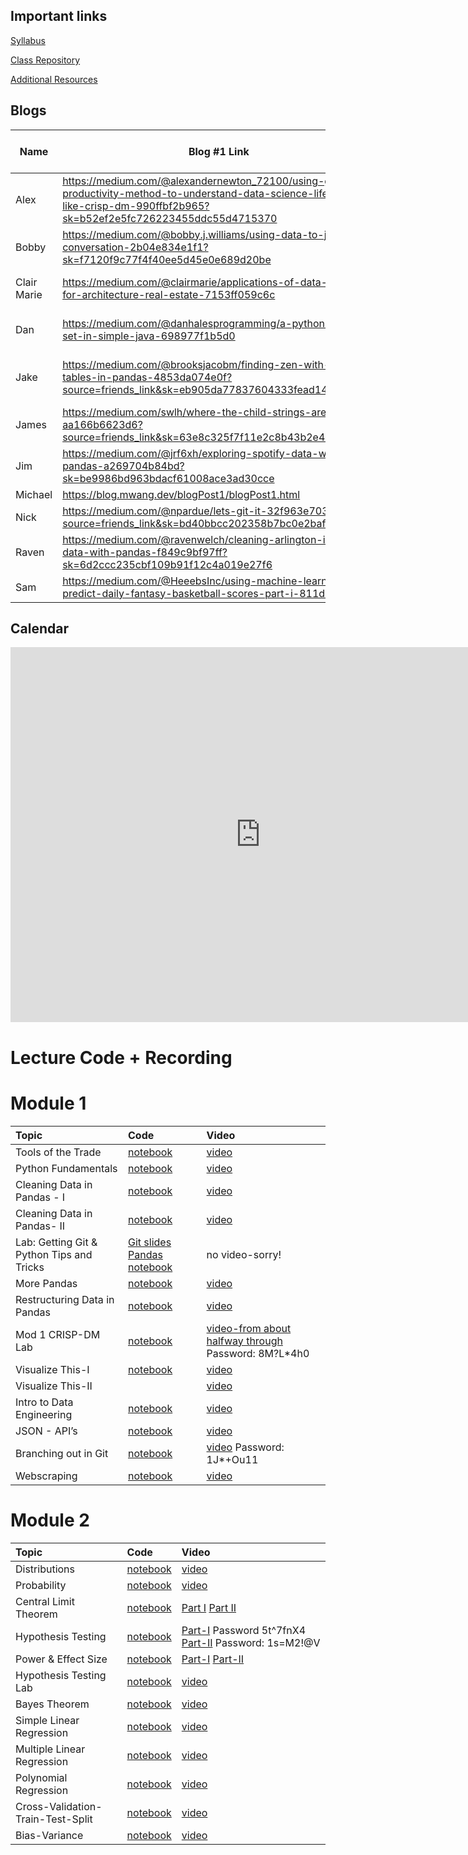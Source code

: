 ## Important links 

[Syllabus](https://hi.flatironschool.com/rs/072-UWY-209/images/FIS_DS_OnCampus_Syllabus_6_5_2019.pdf)

[Class Repository](https://github.com/learn-co-students/dc-ds-060120/blob/master/README.md)

[Additional Resources](https://drive.google.com/open?id=1qYxioNRi3tJmA-PrsdJZm16RDEnyk_fsLLETlCRsScU)


## Blogs
|  Name | Blog #1 Link | Blog #2 Link | Blog #3 Link | Blog #4 Link |
| --- | --- | --- | --- | --- |
|Alex|https://medium.com/@alexandernewton_72100/using-gtd-productivity-method-to-understand-data-science-lifecycles-like-crisp-dm-990ffbf2b965?sk=b52ef2e5fc726223455ddc55d4715370| | |
|Bobby| https://medium.com/@bobby.j.williams/using-data-to-join-the-conversation-2b04e834e1f1?sk=f7120f9c77f4f40ee5d45e0e689d20be| https://medium.com/@bobby.j.williams/python-and-process-control-pt-1-ff2978b8901a?sk=7457cc32a0d848b5420c7090ca848449 | |
|Clair Marie|https://medium.com/@clairmarie/applications-of-data-science-for-architecture-real-estate-7153ff059c6c| https://medium.com/@clairmarie/exploratory-data-analysis-of-green-building-market-share-using-pandas-matplotlib-5404ead3f5d8 | |
|Dan|https://medium.com/@danhalesprogramming/a-python-style-set-in-simple-java-698977f1b5d0 |https://medium.com/@danhalesprogramming/making-sense-of-sampling-distributions-39598b575fbe?source=friends_link&sk=b39ee7a48148a9031d97fc1596881d62 | |
|Jake|https://medium.com/@brooksjacobm/finding-zen-with-pivot-tables-in-pandas-4853da074e0f?source=friends_link&sk=eb905da77837604333fead141093ac8f |https://levelup.gitconnected.com/solve-and-understand-the-project-euler-problems-in-python-introduction-and-problems-1-3-32625d1633f7?source=friends_link&sk=2ee04af8ce5ecdf7be89ac3a47ecae38 |
|James| https://medium.com/swlh/where-the-child-strings-are-aa166b6623d6?source=friends_link&sk=63e8c325f7f11e2c8b43b2e44a887ab9 | https://medium.com/@shawjr3/carin-about-karen-being-frank-about-frank-c7d36e19dee5 | |
|Jim|https://medium.com/@jrf6xh/exploring-spotify-data-with-pandas-a269704b84bd?sk=be9986bd963bdacf61008ace3ad30cce| https://medium.com/@jrf6xh/making-maps-in-python-8dcb6d4d4451 | |
|Michael|https://blog.mwang.dev/blogPost1/blogPost1.html| | |
|Nick|https://medium.com/@npardue/lets-git-it-32f963e70308?source=friends_link&sk=bd40bbcc202358b7bc0e2bafbdca7bb3| | |
|Raven|https://medium.com/@ravenwelch/cleaning-arlington-income-data-with-pandas-f849c9bf97ff?sk=6d2ccc235cbf109b91f12c4a019e27f6| | |
|Sam|https://medium.com/@HeeebsInc/using-machine-learning-to-predict-daily-fantasy-basketball-scores-part-i-811de3c54a98| https://medium.com/@HeeebsInc/using-ai-to-hack-your-fantasy-lineup-2fe022886769#flatironschool | |

## Calendar

<iframe src="https://calendar.google.com/calendar/embed?src=flatironschool.com_kl4r6f0fbisflpmdnchoohdfvo%40group.calendar.google.com&ctz=America%2FNew_York" style="border: 0" width="800" height="600" frameborder="0" scrolling="no"></iframe>

# Lecture Code + Recording
# Module 1

| Topic                                  | Code                | Video                |
|:---|:---|:---|
|Tools of the Trade|[notebook](https://github.com/learn-co-students/dc-ds-060120/blob/master/mod-1/day-1-welcome/Getting-Started-with-Data-Science_After_Class.ipynb)|[video](https://wework.zoom.us/rec/share/-eZlPe2tqURLSKPC8B_TQ_YfOK7fX6a81SlM86ELyU0ZrtbYKNNS7BlH_dI6wpcK)|
|Python Fundamentals|[notebook](python-fundamentals-060120.ipynb)|[video](https://wework.zoom.com/rec/share/9-tPEY353zpOf6vg4h3OaoshON-0X6a80HBP_fAIzR5-gx7tUoyqmmfg1Vu88o4L)|
|Cleaning Data in Pandas - I| [notebook](https://github.com/learn-co-students/dc-ds-060120/blob/master/mod-1/day-3/Python%20Basics%20%2B%20Pandas%20I%20-%20060120.ipynb)|[video](https://wework.zoom.com/rec/share/9PVYEZDL1HJLE6fNt2bmA6Q-A6bFX6a82nUYq6AEy0yzIweWgSSScaJg4bXbMW-s)
|Cleaning Data in Pandas- II|[notebook](https://github.com/learn-co-students/dc-ds-060120/blob/master/mod-1/day-3/second_session/Libraries%20and%20Pandas-060120.ipynb)   |[video]( https://wework.zoom.com/rec/share/2MF8d-jvtT9OWq__wVHcQ_8NLKDOX6a82ycZ_foIxRpG-bIwihm1XROCbntF2Hq4)  |
|Lab: Getting Git & Python Tips and Tricks|[Git slides](https://docs.google.com/presentation/d/1NcM_tv2sKQT4J5GPI_nYAPCQCRpJrMLyOvniR6UdOy4/edit?usp=sharing) [Pandas notebook](https://github.com/learn-co-students/dc-ds-060120/blob/master/mod-1/day-3/Pandas_tips%26Tricks_Lab/Pandas%20Tips%20%26%20Review-mmitchell.ipynb)|no video-sorry!|
|More Pandas|[notebook](https://github.com/learn-co-students/dc-ds-060120/blob/master/mod-1/day-4/manipulating_data_with_pandas_full.ipynb)|[video](https://wework.zoom.com/rec/share/1eFfEJGo8GdJWbP25FnEB4MRBpS6T6a80HJN-6AEmB5s6wQWg60mrdLylhu_5_ft)
|Restructuring Data in Pandas|[notebook](https://github.com/learn-co-students/dc-ds-060120/blob/master/mod-1/week-2/day-1/Restructuring%20Data%20in%20Pandas%20-%20Murat.ipynb)|[video](https://wework.zoom.com/rec/share/xsVWHbrTxz9IBdLR1WTRXoxwRID9aaa803Me-_QEzhnAHDyngCOpMISfapZ3Qo3s)|
|Mod 1 CRISP-DM Lab| [notebook](Mod_1_CRISP_DM-mmitchell.ipynb)|[video-from about halfway through](https://wework.zoom.com/rec/share/6ONOFeD2qjNLUpWV-WPGZrwKMLi_T6a82idM-PsIzxyjXr2wbLhs2FQ8-MNNmRnq) Password: 8M?L*4h0|
|Visualize This-I| [notebook](https://github.com/learn-co-students/dc-ds-060120/blob/master/mod-1/week-2/day-2/matplotlib_seaborn_murat.ipynb)|[video](https://wework.zoom.com/rec/share/6eF4FOzPqWlJQrOU2WLCC5UzDojcaaa82nMe_PoLxR6Znp5n7sUqtWtDK0ujRsK8)|
|Visualize This-II| |[video](https://wework.zoom.com/rec/share/-OxkFJ7VrD1LaaeX5n_-R5MqHJTET6a80SlNqfYNn0lfP-raoNg53TKlzI6eZPoa)|
|Intro to Data Engineering|[notebook](https://github.com/learn-co-students/dc-ds-060120/blob/master/mod-1/week-2/day-3-databases-sql/sql-to-pandas.ipynb)|[video](https://wework.zoom.us/rec/share/2eBJconT6FFLX4XC4UXgdJweNJrLT6a8g3JN86cEnk8N5QC4DxTmOYQQH9n6TY4A)|
|JSON - API’s|[notebook]()|[video](https://wework.zoom.com/rec/share/5elHNbXq1lxOftbv82fjS7UeGZmiT6a81XUa8vMLyhzikALm6RH_q6EeWgp1mXGT)|
|Branching out in Git|[notebook](https://github.com/learn-co-students/dc-ds-060120/blob/master/mod-1/week-2/day-5-git-branching-merging-lab/index.ipynb)|[video](https://wework.zoom.com/rec/share/3NV8DrThqlpLWYGW8WfTePB7Idv8T6a8h3QZqaYMz0-52rQNIm4sQxy1pCsRENcE) Password: 1J*+Ou11|
|Webscraping|[notebook](webscraping_060120.ipynb)|[video](https://wework.zoom.com/rec/share/wZYuBe7ZyWVJAY302EPNebF9QoXVaaa8hCcf_fdYxUf2KyNrkvt4mKSd8I8dgJ-2)|

# Module 2

| Topic                                  | Code                | Video                |
|:---|:---|:---|
|Distributions |[notebook](https://github.com/learn-co-students/dc-ds-060120/blob/master/mod-2/day-1-Probability-Distributions/Random-Variables/Distributions-060120.ipynb) |[video](https://wework.zoom.com/rec/share/151xDejO0ERLRKf972PjBqssBqDVaaa8hHJMr6UMyhuRP-6zXJYZQHkGeyVcw_Es)|
|Probability | [notebook](https://github.com/learn-co-students/dc-ds-060120/blob/master/mod-2/day-1-Probability-Distributions/Probability/Probability-Basics-060120.ipynb)|[video](https://wework.zoom.com/rec/share/2sBTLpTB-VFOfKvOuBuOA_58IKa9X6a80Xcf8_YOxUbjbumtghjwOGbS16xoXP9-)|
|Central Limit Theorem|[notebook]()|[Part I](https://wework.zoom.com/rec/share/upJwFa-q0EBIa53mw1_hZ4oaXZj6eaa81SdI8vMMz0mU-k3SaOlgciT6DxExkLMR) [Part II](https://wework.zoom.com/rec/share/w_VcBrTV7klLRNLc-X3YeascBtnAaaa82yRK8_YNyUaYoYpQ7f0sMoVESDHZhK1T)|
|Hypothesis Testing|[notebook]()|[Part-I](https://wework.zoom.com/rec/share/4pZZAL_23X5OX6vu4n2BUZwmNZy4aaa8h3JLqPFYmUfqEqq6rAdjpfdAiHK1qhlV) Password 5t^7fnX4 [Part-II](https://wework.zoom.com/rec/share/wuVHcrWt_WRIcLfQ1liEWr8MRqW0eaa8gScW__Beyhkv_Oy336_rv4sdkF1jaLVu) Password: 1s=M2!@V|
|Power & Effect Size|[notebook](https://github.com/learn-co-students/dc-ds-060120/blob/master/mod-2/day-4-Effect-Size-Power/Effect_Sizes_Power_060120_after.ipynb)    | [Part-I](https://wework.zoom.com/rec/share/4NFYJOH-919LWKPTq2zQVrN5EoWieaa80SUbq_oImU750ONQL4f5AgebNIN66ayx) [Part-II](https://wework.zoom.com/rec/share/7OVKf6nK8EBIHImV-B-cfKU4HajDaaa81SRMrKYJyEb8ItjkePDi-nlYfCE536bH)      |
|Hypothesis Testing Lab| [notebook](https://github.com/learn-co-students/dc-ds-060120/blob/master/mod-2/day-4-Lab_Hypothesis-Testing/hypothesis_coach_lab-student-mmitchell.ipynb)|[video](https://wework.zoom.com/rec/share/9cNSNO3TyD1LaZHd8lODY7QvL97Leaa81CBK_6UOxU5XYzglT24lvNHCxkz0XY3Z)|
|Bayes Theorem|[notebook](https://github.com/learn-co-students/dc-ds-060120/blob/master/mod-2/day-5-Bayes-Theorem/bayes-060120-After.ipynb)      | [video](https://wework.zoom.com/rec/share/vdx6Pqvt1WBLWpXT7GaAZJUBO9vgeaa81SUbrKYNnu1bS1VtjXa91aJY8kuORAQ)       |
|Simple Linear Regression| [notebook](https://github.com/learn-co-students/dc-ds-060120/blob/master/mod-2/week-2/day-1-Simple_Linear_Regression/simple_linear_regression-student_version-mmitchell.ipynb)|[video](https://wework.zoom.com/rec/share/opxvKZHI9EBLcoXGzBngc_4OMNvnaaa80ShL-qBZxH_04DRIXiBIJKj29CfPgww)|
|Multiple Linear Regression|[notebook](https://github.com/learn-co-students/dc-ds-060120/blob/master/mod-2/week-2/day-2-Multiple_Linear_Regression/MultipleLinear_Regression-student_version.ipynb)|[video](https://wework.zoom.com/rec/share/2eh3c5rVyE5IHoHX1E3-XfUYIpnJX6a8gSUf-PoKzhq7dz_l5Chog3LR_n8NhixK)|
|Polynomial Regression| [notebook](https://github.com/learn-co-students/dc-ds-060120/blob/master/mod-2/extra_lectures/Polynomial_Regression-060120.ipynb)|[video](https://wework.zoom.com/rec/share/xM11F67-qj1LYtLS2EraWbwZDJm7aaa8hHUf_vQMz0aCCluHZ0MyfRpYLps3HaMz)|
|Cross-Validation-Train-Test-Split| [notebook](https://github.com/learn-co-students/dc-ds-060120/blob/master/mod-2/train-test-split/Train-test-split.ipynb)|[video](https://wework.zoom.com/rec/share/vcV7A5_S32BJGIn2-E-OBekDHq-4eaa8gCYfqfJcnUkgvOZM19VmgyGsTByRi-bS)|
|Bias-Variance|[notebook](https://github.com/learn-co-students/dc-ds-060120/blob/master/mod-2/extra_lectures/Bias-Variance/Bias_Variance.ipynb)|[video](https://wework.zoom.com/rec/share/x5BfEpTU7kBLH6vjq0_eYbMnAIq1eaa8gXQf8voMzhuivhcA9aFZlKDGk67e0nXf)|

